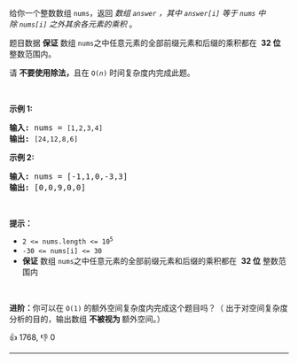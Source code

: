 <p>给你一个整数数组&nbsp;<code>nums</code>，返回 <em>数组&nbsp;<code>answer</code>&nbsp;，其中&nbsp;<code>answer[i]</code>&nbsp;等于&nbsp;<code>nums</code>&nbsp;中除&nbsp;<code>nums[i]</code>&nbsp;之外其余各元素的乘积</em>&nbsp;。</p>

<p>题目数据 <strong>保证</strong> 数组&nbsp;<code>nums</code>之中任意元素的全部前缀元素和后缀的乘积都在&nbsp; <strong>32 位</strong> 整数范围内。</p>

<p>请&nbsp;<strong>不要使用除法，</strong>且在&nbsp;<code>O(<em>n</em>)</code> 时间复杂度内完成此题。</p>

<p>&nbsp;</p>

<p><strong>示例 1:</strong></p>

<pre>
<strong>输入:</strong> nums = <span><code>[1,2,3,4]</code></span>
<strong>输出:</strong> <span><code>[24,12,8,6]</code></span>
</pre>

<p><strong>示例 2:</strong></p>

<pre>
<strong>输入:</strong> nums = [-1,1,0,-3,3]
<strong>输出:</strong> [0,0,9,0,0]
</pre>

<p>&nbsp;</p>

<p><strong>提示：</strong></p>

<ul> 
 <li><code>2 &lt;= nums.length &lt;= 10<sup>5</sup></code></li> 
 <li><code>-30 &lt;= nums[i] &lt;= 30</code></li> 
 <li><strong>保证</strong> 数组&nbsp;<code>nums</code>之中任意元素的全部前缀元素和后缀的乘积都在&nbsp; <strong>32 位</strong> 整数范围内</li> 
</ul>

<p>&nbsp;</p>

<p><strong>进阶：</strong>你可以在 <code>O(1)</code>&nbsp;的额外空间复杂度内完成这个题目吗？（ 出于对空间复杂度分析的目的，输出数组&nbsp;<strong>不被视为&nbsp;</strong>额外空间。）</p>

<div>👍 1768, 👎 0<span style='float: right;'></span></div>

<div id="labuladong"><hr>

</div>

